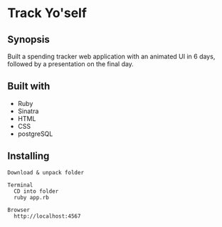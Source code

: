 # Track Yo'self

## Synopsis
Built a spending tracker web application with an animated UI in 6 days, followed by a presentation on the final day. 


## Built with
* Ruby
* Sinatra
* HTML
* CSS
* postgreSQL

## Installing
```
Download & unpack folder

Terminal
  CD into folder
  ruby app.rb
  
Browser
  http://localhost:4567
```
